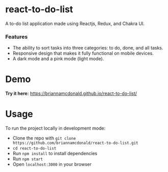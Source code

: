 # react-to-do-list
A to-do list application made using Reactjs, Redux, and Chakra UI.

### Features
* The ability to sort tasks into three categories: to do, done, and all tasks.
* Responsive design that makes it fully functional on mobile devices.
* A dark mode and a pink mode (light mode).

# Demo
**Try it here:** https://briannamcdonald.github.io/react-to-do-list/

# Usage
To run the project locally in development mode:
* Clone the repo with `git clone https://github.com/briannamcdonald/react-to-do-list.git`
* `cd react-to-do-list`
* Run `npm install` to install dependencies
* Run `npm start`
* Open `localhost:3000` in your browser
